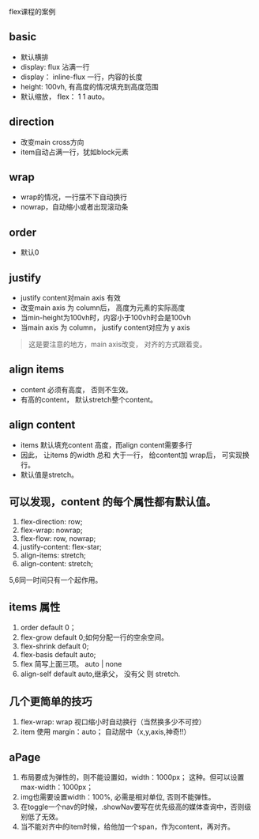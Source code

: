 flex课程的案例

## basic
- 默认横排
- display: flux 沾满一行
- display： inline-flux 一行，内容的长度
- height: 100vh, 有高度的情况填充到高度范围
- 默认缩放， flex： 1 1 auto。

## direction
- 改变main cross方向
- item自动占满一行，犹如block元素

## wrap
- wrap的情况，一行摆不下自动换行
- nowrap，自动缩小或者出现滚动条

## order
- 默认0

## justify
- justify content对main axis 有效
- 改变main axis 为 column后， 高度为元素的实际高度
- 当min-height为100vh时，内容小于100vh时会是100vh
- 当main axis 为 column， justify content对应为 y axis

>这是要注意的地方，main axis改变， 对齐的方式跟着变。

## align items
- content 必须有高度， 否则不生效。
- 有高的content， 默认stretch整个content。

## align content
- items 默认填充content 高度，而align content需要多行
- 因此， 让items 的width 总和 大于一行， 给content加 wrap后， 可实现换行。
- 默认值是stretch。

## 可以发现，content 的每个属性都有默认值。
1. flex-direction: row;
2. flex-wrap: nowrap;
3. flex-flow: row, nowrap;
4. justify-content: flex-star;
5. align-items: stretch; 
6. align-content: stretch;

5,6同一时间只有一个起作用。

## items 属性
1. order default 0；
2. flex-grow default 0;如何分配一行的空余空间。
3. flex-shrink default 0; 
4. flex-basis default auto;
5. flex 简写上面三项。 auto | none
6. align-self default auto,继承父， 没有父 则 stretch.


## 几个更简单的技巧
1. flex-wrap: wrap 视口缩小时自动换行（当然换多少不可控）
2. item 使用 margin：auto； 自动居中（x,y,axis,神奇!!）


## aPage
1. 布局要成为弹性的，则不能设置如，width：1000px； 这种。但可以设置max-width：1000px；
2. img也需要设置width：100%, 必需是相对单位, 否则不能弹性。
3. 在toggle一个nav的时候，.showNav要写在优先级高的媒体查询中，否则级别低了无效。
4. 当不能对齐<a>中的item时候，给他加一个span，<a>作为content，再对齐。